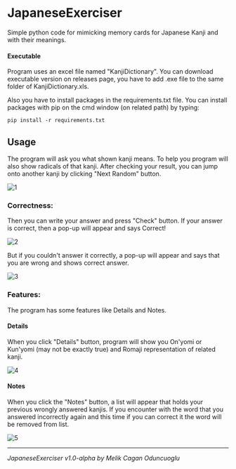 # JapaneseExerciser
Simple python code for mimicking memory cards for Japanese Kanji and with their meanings.

#### Executable
Program uses an excel file named "KanjiDictionary".
You can download executable version on releases page, you have to add .exe file to the same folder of KanjiDictionary.xls.

Also you have to install packages in the requirements.txt file. You can install packages with pip on the cmd window (on related path) by typing:
```
pip install -r requirements.txt
```

## Usage
The program will ask you what shown kanji means. To help you program will also show radicals of that kanji.
After checking your result, you can jump onto another kanji by clicking "Next Random" button.

![1](https://user-images.githubusercontent.com/49001811/109688345-3a191d00-7b95-11eb-831f-130b6d75162b.png)


### **Correctness:**
Then you can write your answer and press "Check" button. If your answer is correct, then a pop-up will appear and says Correct!

![2](https://user-images.githubusercontent.com/49001811/109689247-27ebae80-7b96-11eb-8ecd-3290d1992e89.png)


But if you couldn't answer it correctly, a pop-up will appear and says that you are wrong and shows correct answer.

![3](https://user-images.githubusercontent.com/49001811/109689600-82850a80-7b96-11eb-8fda-32c726427238.png)


### **Features:**
The program has some features like Details and Notes.

#### Details
When you click "Details" button, program will show you On'yomi or Kun'yomi (may not be exactly true) and Romaji representation of related kanji.

![4](https://user-images.githubusercontent.com/49001811/109690886-de03c800-7b97-11eb-90fd-b9f7ce8c96ba.png)


#### Notes
When you click the "Notes" button, a list will appear that holds your previous wrongly answered kanjis. If you encounter with the word that you answered incorrectly again and this time if you can correct it the word will be removed from list.

![5](https://user-images.githubusercontent.com/49001811/109691673-bc571080-7b98-11eb-9909-d518afbd95eb.png)



______________________________________________________
*JapaneseExerciser v1.0-alpha by Melik Cagan Oduncuoglu*
